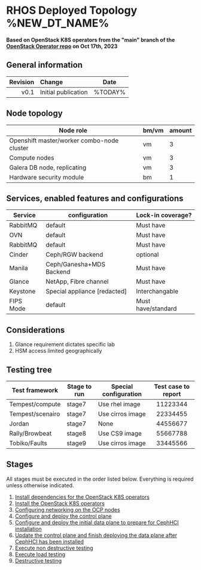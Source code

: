 # RHOS Deployed Topology %NEW_DT_NAME%

**Based on OpenStack K8S operators from the "main" branch of the [OpenStack Operator repo](https://github.com/openstack-k8s-operators/openstack-operator/tree/78b3c876eaf9168f9d95b201997ebdc2da42fa02) on Oct 17th, 2023**

## General information

| Revision | Change                | Date             |
|--------: | :-------------------- | :--------------: |
| v0.1     | Initial publication   | %TODAY%      |

## Node topology
| Node role                                     | bm/vm | amount |
| --------------------------------------------- | ----- | ------ |
| Openshift master/worker combo-node cluster    | vm    | 3      |
| Compute nodes                                 | vm    | 3      |
| Galera DB node, replicating                   | vm    | 3      |
| Hardware security module                      | bm    | 1      |

## Services, enabled features and configurations
| Service                                     | configuration                   | Lock-in coverage?  |
| ------------------------------------------- | ------------------------------- | ------------------ |
| RabbitMQ                                    | default                         | Must have          |
| OVN                                         | default                         | Must have          |
| RabbitMQ                                    | default                         | Must have          |
| Cinder                                      | Ceph/RGW backend                | optional           |
| Manila                                      | Ceph/Ganesha+MDS Backend        | Must have          |
| Glance                                      | NetApp, Fibre channel           | Must have          |
| Keystone                                    | Special appliance [redacted]    | Interchangable     |
| FIPS Mode                                   | default                         | Must have/standard |

## Considerations

1. Glance requirement dictates specific lab
2. HSM access limited geographically

## Testing tree

| Test framework   | Stage to run | Special configuration | Test case to report |
| ---------------- | ------------ | --------------------- | :-----------------: |
| Tempest/compute  | stage7       | Use rhel image        | 11223344            |
| Tempest/scenairo | stage7       | Use cirros image      | 22334455            |
| Jordan           | stage7       | None                  | 44556677            |
| Rally/Browbeat   | stage8       | Use CS9 image         | 55667788            |
| Tobiko/Faults    | stage9       | Use cirros image      | 33445566            |

## Stages

All stages must be executed in the order listed below.  Everything is required unless otherwise indicated.

1. [Install dependencies for the OpenStack K8S operators](stage1)
2. [Install the OpenStack K8S operators](stage2)
3. [Configuring networking on the OCP nodes](stage3)
4. [Configure and deploy the control plane](stage4)
5. [Configure and deploy the initial data plane to prepare for CephHCI installation](stage5)
6. [Update the control plane and finish deploying the data plane after CephHCI has been installed](stage6)
7. [Execute non destructive testing](stage7)
8. [Execute load testing](stage8)
9. [Destructive testing](stage9)